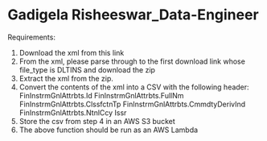 # Gadigela Risheeswar_Data-Engineer
Requirements:
1. Download the xml from this link
2. From the xml, please parse through to the first download link whose file_type is DLTINS and download the zip
3. Extract the xml from the zip.
4. Convert the contents of the xml into a CSV with the following header:
   FinInstrmGnlAttrbts.Id
   FinInstrmGnlAttrbts.FullNm
   FinInstrmGnlAttrbts.ClssfctnTp
   FinInstrmGnlAttrbts.CmmdtyDerivInd
   FinInstrmGnlAttrbts.NtnlCcy
   Issr
5. Store the csv from step 4 in an AWS S3 bucket
6. The above function should be run as an AWS Lambda
